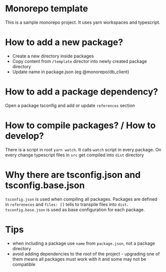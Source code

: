 # Monorepo template

This is a sample monorepo project. It uses yarn workspaces and typescript.

# How to add a new package?

* Create a new directory inside packages
* Copy content from `/template` director into newly created package directory
* Update name in package.json (eg @monorepo/db_client)

# How to add a package dependency?

Open a package tsconfig and add or update `references` section

# How to compile packages? / How to develop?

There is a script in root `yarn watch`. It calls `watch` script in every package. On every change typescript files in `src` get compiled into `dist` directory

# Why there are tsconfig.json and tsconfig.base.json

`tsconfig.json` is used when compiling all packages. Packages are defined in `refereneces` and `files: []` tells to transpile files into `dist`.
`tsconfig.base.json` is used as base configuration for each package.

# Tips
* when including a package use `name` from `package.json`, not a package directory
* avoid adding dependencies to the root of the project - upgrading one of them means all packages must work with it and some may not be compatible
